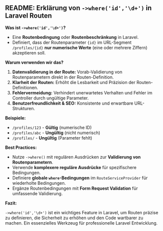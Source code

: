 ## README: Erklärung von `->where('id','\d+')` in Laravel Routen

**Was ist `->where('id','\d+')`?**

*   Eine **Routenbedingung** oder **Routenbeschränkung** in Laravel.
*   Definiert, dass der Routenparameter `{id}` im URL-Segment `/profiles/{id}` **nur numerische Werte** (eine oder mehrere Ziffern) akzeptieren soll.

**Warum verwenden wir das?**

1.  **Datenvalidierung in der Route:**  Vorab-Validierung von Routenparametern direkt in der Routen-Definition.
2.  **Klarheit der Routen:**  Erhöht die Lesbarkeit und Präzision der Routen-Definitionen.
3.  **Fehlervermeidung:**  Verhindert unerwartetes Verhalten und Fehler im Controller durch ungültige Parameter.
4.  **Benutzerfreundlichkeit & SEO:**  Konsistente und erwartbare URL-Strukturen.

**Beispiele:**

*   `/profiles/123` - **Gültig** (numerische ID)
*   `/profiles/abc` - **Ungültig** (nicht numerisch)
*   `/profiles/`   - **Ungültig** (Parameter fehlt)

**Best Practices:**

*   Nutze `->where()` mit regulären Ausdrücken zur **Validierung von Routenparametern**.
*   Verwende **komplexere reguläre Ausdrücke** für spezifischere Bedingungen.
*   Definiere **globale `where`-Bedingungen** im `RouteServiceProvider` für wiederholte Bedingungen.
*   Ergänze Routenbedingungen mit **Form Request Validation** für umfassende Validierung.

**Fazit:**

`->where('id','\d+')` ist ein wichtiges Feature in Laravel, um Routen präzise zu definieren, die Sicherheit zu erhöhen und den Code wartbarer zu machen.  Ein essenzielles Werkzeug für professionelle Laravel Entwicklung.
